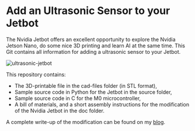 # Add an Ultrasonic Sensor to your Jetbot

The Nvidia Jetbot offers an excellent opportunity to explore the Nvidia Jetson Nano, do some nice 3D printing and learn AI at the same time. This Git contains all information for adding a ultrasonic sensor to your Jetbot. 

![ultrasonic-jetbot](https://github.com/thestrongestlink/ultrasonic-jetbot/blob/master/doc/images/ultrasonic_jetbot.jpg?raw=true)

This repository contains:

* The 3D-printable file in the cad-files folder (in STL format), 
* Sample source code in Python for the Jetbot in the source folder, 
* Sample source code in C for the M0 microcontroller, 
* A bill of materials, and a short assembly instructions for the modification of the Nvidia Jetbot in the doc folder.

A complete write-up of the modification can be found on my [blog](https://thestrongestlink.nl/2020/05/31/ultrasonic-sensor-for-the-jetbot/).
